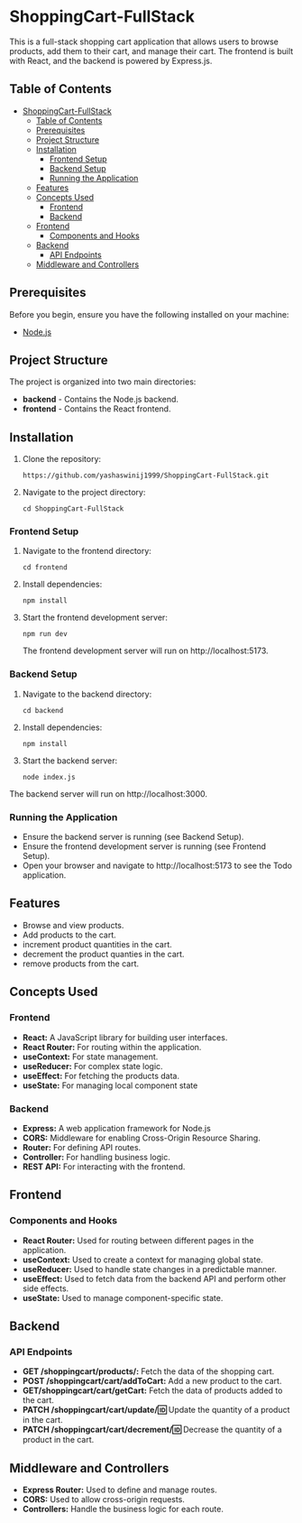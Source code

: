 # ShoppingCart-FullStack

This is a full-stack shopping cart application that allows users to browse products, add them to their cart, and manage their cart. The frontend is built with React, and the backend is powered by Express.js.

## Table of Contents

- [ShoppingCart-FullStack](#shoppingcart-fullstack)
  - [Table of Contents](#table-of-contents)
  - [Prerequisites](#prerequisites)
  - [Project Structure](#project-structure)
  - [Installation](#installation)
    - [Frontend Setup](#frontend-setup)
    - [Backend Setup](#backend-setup)
    - [Running the Application](#running-the-application)
  - [Features](#features)
  - [Concepts Used](#concepts-used)
    - [Frontend](#frontend)
    - [Backend](#backend)
  - [Frontend](#frontend-1)
    - [Components and Hooks](#components-and-hooks)
  - [Backend](#backend-1)
    - [API Endpoints](#api-endpoints)
  - [Middleware and Controllers](#middleware-and-controllers)

## Prerequisites

Before you begin, ensure you have the following installed on your machine:

- [Node.js](https://nodejs.org/en)

## Project Structure

The project is organized into two main directories:

- **backend** - Contains the Node.js backend.
- **frontend** - Contains the React frontend.

## Installation

1. Clone the repository:

   ```
   https://github.com/yashaswinij1999/ShoppingCart-FullStack.git

   ```

2. Navigate to the project directory:

   ```
   cd ShoppingCart-FullStack

   ```

### Frontend Setup

1. Navigate to the frontend directory:
   ```
   cd frontend
   ```
2. Install dependencies:

   ```
   npm install

   ```

3. Start the frontend development server:

   ```
   npm run dev

   ```

   The frontend development server will run on http://localhost:5173.

### Backend Setup

1. Navigate to the backend directory:

   ```
   cd backend

   ```

2. Install dependencies:

   ```
   npm install

   ```

3. Start the backend server:
   ```
   node index.js
   ```

The backend server will run on http://localhost:3000.

### Running the Application

- Ensure the backend server is running (see Backend Setup).
- Ensure the frontend development server is running (see Frontend Setup).
- Open your browser and navigate to http://localhost:5173 to see the Todo application.

## Features

- Browse and view products.
- Add products to the cart.
- increment product quantities in the cart.
- decrement the product quanties in the cart.
- remove products from the cart.

## Concepts Used

### Frontend

- **React:** A JavaScript library for building user interfaces.
- **React Router:** For routing within the application.
- **useContext:** For state management.
- **useReducer:** For complex state logic.
- **useEffect:** For fetching the products data.
- **useState:** For managing local component state

### Backend

- **Express:** A web application framework for Node.js
- **CORS:** Middleware for enabling Cross-Origin Resource Sharing.
- **Router:** For defining API routes.
- **Controller:** For handling business logic.
- **REST API:** For interacting with the frontend.

## Frontend

### Components and Hooks

- **React Router:** Used for routing between different pages in the application.
- **useContext:** Used to create a context for managing global state.
- **useReducer:** Used to handle state changes in a predictable manner.
- **useEffect:** Used to fetch data from the backend API and perform other side effects.
- **useState:** Used to manage component-specific state.

## Backend

### API Endpoints

- **GET /shoppingcart/products/:** Fetch the data of the shopping cart.
- **POST /shoppingcart/cart/addToCart:** Add a new product to the cart.
- **GET/shoppingcart/cart/getCart:** Fetch the data of products added to the cart.
- **PATCH /shoppingcart/cart/update/:id:** Update the quantity of a product in the cart.
- **PATCH /shoppingcart/cart/decrement/:id:** Decrease the quantity of a product in the cart.

## Middleware and Controllers

- **Express Router:** Used to define and manage routes.
- **CORS:** Used to allow cross-origin requests.
- **Controllers:** Handle the business logic for each route.
